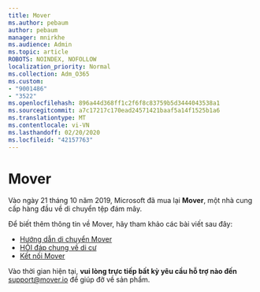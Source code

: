 ```yaml
---
title: Mover
ms.author: pebaum
author: pebaum
manager: mnirkhe
ms.audience: Admin
ms.topic: article
ROBOTS: NOINDEX, NOFOLLOW
localization_priority: Normal
ms.collection: Adm_O365
ms.custom:
- "9001486"
- "3522"
ms.openlocfilehash: 896a44d368ff1c2f6f8c83759b5d3444043538a1
ms.sourcegitcommit: a7c17217c170ead24571421baaf5a14f1525b1a6
ms.translationtype: MT
ms.contentlocale: vi-VN
ms.lasthandoff: 02/20/2020
ms.locfileid: "42157763"
---
```

# <a name="mover"></a>Mover

Vào ngày 21 tháng 10 năm 2019, Microsoft đã mua lại **Mover**, một nhà cung cấp hàng đầu về di chuyển tệp đám mây.

Để biết thêm thông tin về Mover, hãy tham khảo các bài viết sau đây:

- [Hướng dẫn di chuyển Mover](https://mover.io/guides/)
- [HỎI đáp chung về di cư](https://mover.io/guides/general/)
- [Kết nối Mover](https://mover.io/connectors/)

Vào thời gian hiện tại, **vui lòng trực tiếp bất kỳ yêu cầu hỗ trợ nào đến** [support@mover.io](mailto:support@mover.io) để giúp đỡ về sản phẩm. 

 